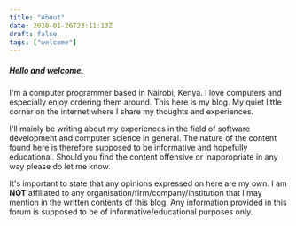 ```yaml
---
title: "About"
date: 2020-01-26T23:11:13Z
draft: false
tags: ["welcome"]
---
```

##### Hello and welcome.

<!--more-->
I'm a computer programmer based in Nairobi, Kenya. I love computers and especially enjoy ordering them around.
This here is my blog. My quiet little corner on the internet where I share my thoughts and experiences. 

I'll mainly be writing about my experiences in the field of software development and computer science in general.
The nature of the content found here is therefore supposed to be informative and hopefully educational.
Should you find the content offensive or inappropriate in any way please do let me know.

It's important to state that any opinions expressed on here are my own.
I am __NOT__ affiliated to any organisation/firm/company/institution that I may mention in the written contents of this blog.
Any information provided in this forum is supposed to be of informative/educational purposes only.
